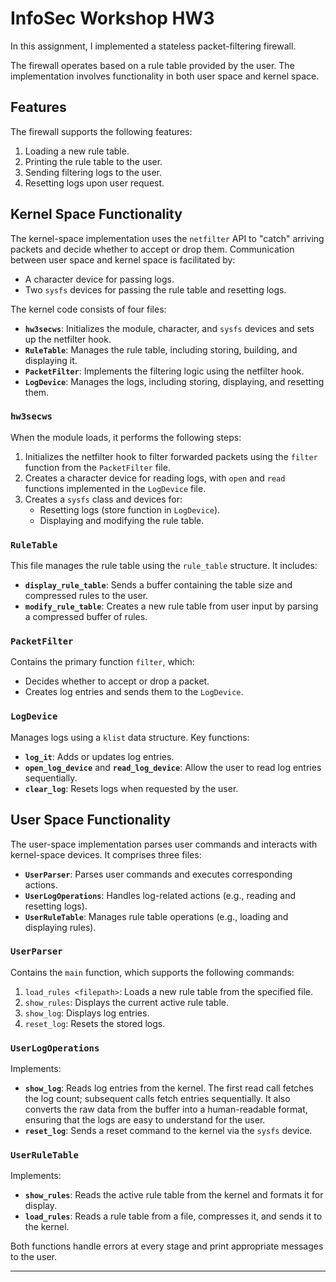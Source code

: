 # InfoSec Workshop HW3

In this assignment, I implemented a stateless packet-filtering firewall.

The firewall operates based on a rule table provided by the user. The implementation involves functionality in both user space and kernel space.

## Features

The firewall supports the following features:

1. Loading a new rule table.
2. Printing the rule table to the user.
3. Sending filtering logs to the user.
4. Resetting logs upon user request.

## Kernel Space Functionality

The kernel-space implementation uses the `netfilter` API to "catch" arriving packets and decide whether to accept or drop them. Communication between user space and kernel space is facilitated by:
- A character device for passing logs.
- Two `sysfs` devices for passing the rule table and resetting logs.

The kernel code consists of four files:

- **`hw3secws`**: Initializes the module, character, and `sysfs` devices and sets up the netfilter hook.
- **`RuleTable`**: Manages the rule table, including storing, building, and displaying it.
- **`PacketFilter`**: Implements the filtering logic using the netfilter hook.
- **`LogDevice`**: Manages the logs, including storing, displaying, and resetting them.

### `hw3secws`

When the module loads, it performs the following steps:
1. Initializes the netfilter hook to filter forwarded packets using the `filter` function from the `PacketFilter` file.
2. Creates a character device for reading logs, with `open` and `read` functions implemented in the `LogDevice` file.
3. Creates a `sysfs` class and devices for:
   - Resetting logs (store function in `LogDevice`).
   - Displaying and modifying the rule table.

### `RuleTable`

This file manages the rule table using the `rule_table` structure. It includes:
- **`display_rule_table`**: Sends a buffer containing the table size and compressed rules to the user.
- **`modify_rule_table`**: Creates a new rule table from user input by parsing a compressed buffer of rules.

### `PacketFilter`

Contains the primary function `filter`, which:
- Decides whether to accept or drop a packet.
- Creates log entries and sends them to the `LogDevice`.

### `LogDevice`

Manages logs using a `klist` data structure. Key functions:
- **`log_it`**: Adds or updates log entries.
- **`open_log_device`** and **`read_log_device`**: Allow the user to read log entries sequentially.
- **`clear_log`**: Resets logs when requested by the user.

## User Space Functionality

The user-space implementation parses user commands and interacts with kernel-space devices. It comprises three files:

- **`UserParser`**: Parses user commands and executes corresponding actions.
- **`UserLogOperations`**: Handles log-related actions (e.g., reading and resetting logs).
- **`UserRuleTable`**: Manages rule table operations (e.g., loading and displaying rules).

### `UserParser`

Contains the `main` function, which supports the following commands:
1. `load_rules <filepath>`: Loads a new rule table from the specified file.
2. `show_rules`: Displays the current active rule table.
3. `show_log`: Displays log entries.
4. `reset_log`: Resets the stored logs.

### `UserLogOperations`

Implements:
- **`show_log`**: Reads log entries from the kernel. The first read call fetches the log count; subsequent calls fetch entries sequentially.
                    It also converts the raw data from the buffer into a human-readable format, ensuring that the logs are easy to understand for the user.
- **`reset_log`**: Sends a reset command to the kernel via the `sysfs` device.

### `UserRuleTable`

Implements:
- **`show_rules`**: Reads the active rule table from the kernel and formats it for display.
- **`load_rules`**: Reads a rule table from a file, compresses it, and sends it to the kernel.

Both functions handle errors at every stage and print appropriate messages to the user.

---
